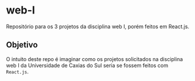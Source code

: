 # web-I
Repositório para os 3 projetos da disciplina web I, porém feitos em React.js.

## Objetivo

O intuito deste repo é imaginar como os projetos solicitados na disciplina web I da Universidade de Caxias do Sul seria se fossem feitos com `React.js`.

